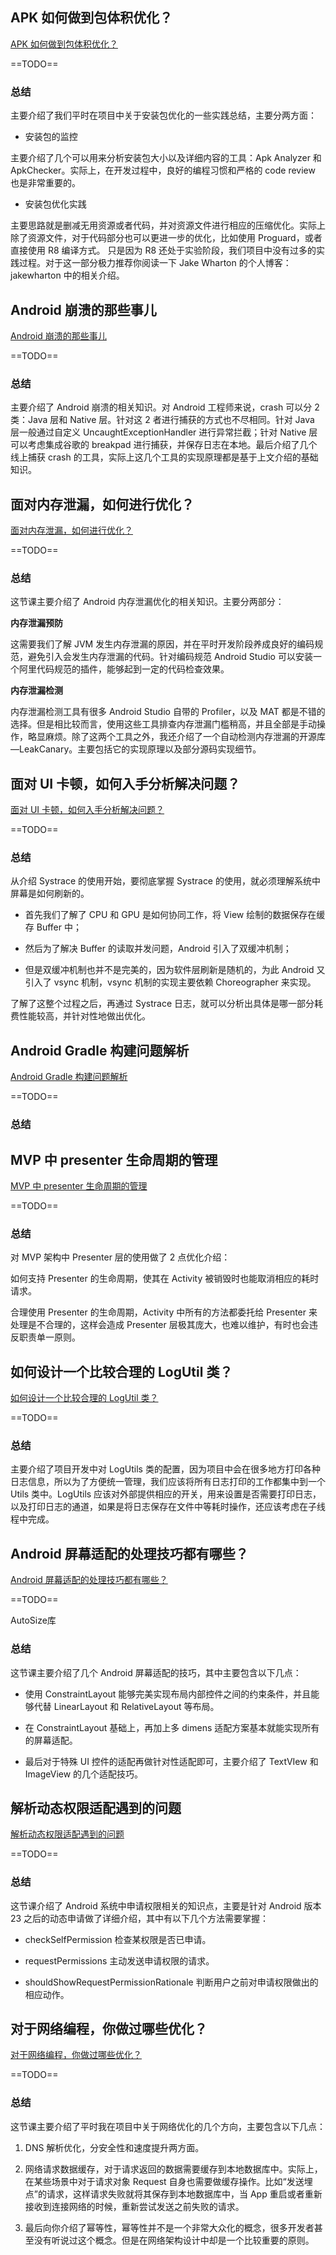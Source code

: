 ## APK 如何做到包体积优化？



[APK 如何做到包体积优化？](https://kaiwu.lagou.com/course/courseInfo.htm?courseId=67#/detail/pc?id=1878)

==TODO==



### 总结

主要介绍了我们平时在项目中关于安装包优化的一些实践总结，主要分两方面：

- 安装包的监控

主要介绍了几个可以用来分析安装包大小以及详细内容的工具：Apk Analyzer 和 ApkChecker。实际上，在开发过程中，良好的编程习惯和严格的 code review 也是非常重要的。

- 安装包优化实践

主要思路就是删减无用资源或者代码，并对资源文件进行相应的压缩优化。实际上除了资源文件，对于代码部分也可以更进一步的优化，比如使用 Proguard，或者直接使用 R8 编译方式。 只是因为 R8 还处于实验阶段，我们项目中没有过多的实践过程。对于这一部分极力推荐你阅读一下 Jake Wharton 的个人博客：jakewharton 中的相关介绍。



## Android 崩溃的那些事儿



[Android 崩溃的那些事儿](https://kaiwu.lagou.com/course/courseInfo.htm?courseId=67#/detail/pc?id=1879)

==TODO==



### 总结

主要介绍了 Android 崩溃的相关知识。对 Android 工程师来说，crash 可以分 2 类：Java 层和 Native 层。针对这 2 者进行捕获的方式也不尽相同。针对 Java 层一般通过自定义 UncaughtExceptionHandler 进行异常拦截；针对 Native 层可以考虑集成谷歌的 breakpad 进行捕获，并保存日志在本地。最后介绍了几个线上捕获 crash 的工具，实际上这几个工具的实现原理都是基于上文介绍的基础知识。



## 面对内存泄漏，如何进行优化？



[面对内存泄漏，如何进行优化？](https://kaiwu.lagou.com/course/courseInfo.htm?courseId=67#/detail/pc?id=1880)

==TODO==



### 总结

这节课主要介绍了 Android 内存泄漏优化的相关知识。主要分两部分：

**内存泄漏预防**

这需要我们了解 JVM 发生内存泄漏的原因，并在平时开发阶段养成良好的编码规范，避免引入会发生内存泄漏的代码。针对编码规范 Android Studio 可以安装一个阿里代码规范的插件，能够起到一定的代码检查效果。

**内存泄漏检测**

内存泄漏检测工具有很多 Android Studio 自带的 Profiler，以及 MAT 都是不错的选择。但是相比较而言，使用这些工具排查内存泄漏门槛稍高，并且全部是手动操作，略显麻烦。除了这两个工具之外，我还介绍了一个自动检测内存泄漏的开源库—LeakCanary。主要包括它的实现原理以及部分源码实现细节。



## 面对 UI 卡顿，如何入手分析解决问题？



[面对 UI 卡顿，如何入手分析解决问题？](https://kaiwu.lagou.com/course/courseInfo.htm?courseId=67#/detail/pc?id=1881)

==TODO==



### 总结

从介绍 Systrace 的使用开始，要彻底掌握 Systrace 的使用，就必须理解系统中屏幕是如何刷新的。

- 首先我们了解了 CPU 和 GPU 是如何协同工作，将 View 绘制的数据保存在缓存 Buffer 中；

- 然后为了解决 Buffer 的读取并发问题，Android 引入了双缓冲机制；

- 但是双缓冲机制也并不是完美的，因为软件层刷新是随机的，为此 Android 又引入了 vsync 机制，vsync 机制的实现主要依赖 Choreographer 来实现。

了解了这整个过程之后，再通过 Systrace 日志，就可以分析出具体是哪一部分耗费性能较高，并针对性地做出优化。



## Android Gradle 构建问题解析



[Android Gradle 构建问题解析](https://kaiwu.lagou.com/course/courseInfo.htm?courseId=67#/detail/pc?id=1882)

==TODO==



### 总结



## MVP 中 presenter 生命周期的管理



[MVP 中 presenter 生命周期的管理](https://kaiwu.lagou.com/course/courseInfo.htm?courseId=67#/detail/pc?id=1883)

==TODO==



### 总结

对 MVP 架构中 Presenter 层的使用做了 2 点优化介绍：

如何支持 Presenter 的生命周期，使其在 Activity 被销毁时也能取消相应的耗时请求。

合理使用 Presenter 的生命周期，Activity 中所有的方法都委托给 Presenter 来处理是不合理的，这样会造成 Presenter 层极其庞大，也难以维护，有时也会违反职责单一原则。



## 如何设计一个比较合理的 LogUtil 类？



[如何设计一个比较合理的 LogUtil 类？](https://kaiwu.lagou.com/course/courseInfo.htm?courseId=67#/detail/pc?id=1884)

==TODO==



### 总结

主要介绍了项目开发中对 LogUtils 类的配置，因为项目中会在很多地方打印各种日志信息，所以为了方便统一管理，我们应该将所有日志打印的工作都集中到一个 Utils 类中。LogUtils 应该对外部提供相应的开关，用来设置是否需要打印日志，以及打印日志的通道，如果是将日志保存在文件中等耗时操作，还应该考虑在子线程中完成。



## Android 屏幕适配的处理技巧都有哪些？



[Android 屏幕适配的处理技巧都有哪些？](https://kaiwu.lagou.com/course/courseInfo.htm?courseId=67#/detail/pc?id=1885)

==TODO==

AutoSize库



### 总结

这节课主要介绍了几个 Android 屏幕适配的技巧，其中主要包含以下几点：

- 使用 ConstraintLayout 能够完美实现布局内部控件之间的约束条件，并且能够代替 LinearLayout 和 RelativeLayout 等布局。

- 在 ConstraintLayout 基础上，再加上多 dimens 适配方案基本就能实现所有的屏幕适配。

- 最后对于特殊 UI 控件的适配再做针对性适配即可，主要介绍了 TextVIew 和 ImageView 的几个适配技巧。



## 解析动态权限适配遇到的问题



[解析动态权限适配遇到的问题](https://kaiwu.lagou.com/course/courseInfo.htm?courseId=67#/detail/pc?id=1886)

==TODO==



### 总结

这节课介绍了 Android 系统中申请权限相关的知识点，主要是针对 Android 版本 23 之后的动态申请做了详细介绍，其中有以下几个方法需要掌握：

- checkSelfPermission 检查某权限是否已申请。

- requestPermissions 主动发送申请权限的请求。

- shouldShowRequestPermissionRationale 判断用户之前对申请权限做出的相应动作。



## 对于网络编程，你做过哪些优化？



[对于网络编程，你做过哪些优化？](https://kaiwu.lagou.com/course/courseInfo.htm?courseId=67#/detail/pc?id=1887)

==TODO==



### 总结

这节课主要介绍了平时我在项目中关于网络优化的几个方向，主要包含以下几点：

1. DNS 解析优化，分安全性和速度提升两方面。

2. 网络请求数据缓存，对于请求返回的数据需要缓存到本地数据库中。实际上，在某些场景中对于请求对象 Request 自身也需要做缓存操作。比如“发送埋点”的请求，这样请求失败就将其保存到本地数据库中，当 App 重启或者重新接收到连接网络的时候，重新尝试发送之前失败的请求。

3. 最后向你介绍了幂等性，幂等性并不是一个非常大众化的概念，很多开发者甚至没有听说过这个概念。但是在网络架构设计中却是一个比较重要的原则。